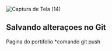 
![Captura de Tela (14)](https://github.com/GSOUZA11/Portf-lio/assets/107129598/76d2aa7c-e0d6-44f7-a0b5-7a4cd73d29ce)

## Salvando alteraçoes no Git

Pagina do portifolio 
*comando git push